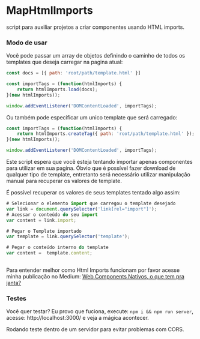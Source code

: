 # MapHtmlImports
script para auxiliar projetos a criar componentes usando HTML imports.

### Modo de usar

Você pode passar um array de objetos definindo o caminho de todos os templates que deseja carregar na pagina atual:

```javascript
const docs = [{ path: 'root/path/template.html' }]

const importTags = (function(htmlImports) {
    return htmlImports.load(docs);
}(new htmlImports));

window.addEventListener('DOMContentLoaded', importTags);
```

Ou também pode especificar um unico template que será carregado:

```javascript
const importTags = (function(htmlImports) {
    return htmlImports.createTag({ path: 'root/path/template.html' });
}(new htmlImports));

window.addEventListener('DOMContentLoaded', importTags);
```

Este script espera que você esteja tentando importar apenas componentes para utilizar em sua pagina. Óbvio que é possível fazer download de qualquer tipo de template, entretanto será necessário utilizar manipulação manual para recuperar os valores de template. 

É possível recuperar os valores de seus templates tentado algo assim:

```javascript
# Selecionar o elemento import que carregou o template desejado
var link = document.querySelector('link[rel="import"]');
# Acessar o conteúdo do seu import
var content = link.import;

# Pegar o Template importado
var template = link.querySelector('template');

# Pegar o conteúdo interno do template
var content =  template.content;
    
```

Para entender melhor como Html Imports funcionam por favor acesse minha publicação no Medium: [Web Components Nativos, o que tem pra janta?](https://medium.com/@evertonthepaula/web-components-nativos-o-que-tem-pra-janta-f2706e90a673
)

### Testes

Você quer testar? Eu provo que fuciona, execute: ``npm i && npm run server``, acesse: http://localhost:3000/ e veja a mágica acontecer.

Rodando teste dentro de um servidor para evitar problemas com CORS.
